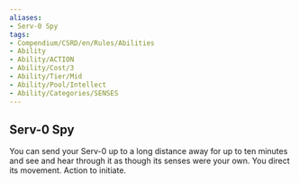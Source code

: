 ```yaml
---
aliases:
- Serv-0 Spy
tags:
- Compendium/CSRD/en/Rules/Abilities
- Ability
- Ability/ACTION
- Ability/Cost/3
- Ability/Tier/Mid
- Ability/Pool/Intellect
- Ability/Categories/SENSES
---
```


  
## Serv-0 Spy  
You can send your Serv-0 up to a long distance away for up to ten minutes and see and hear through it as though its senses were your own. You direct its movement. Action to initiate. 